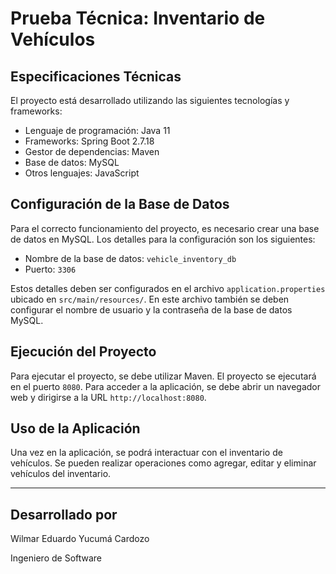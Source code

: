 # Prueba Técnica: Inventario de Vehículos

## Especificaciones Técnicas

El proyecto está desarrollado utilizando las siguientes tecnologías y frameworks:

- Lenguaje de programación: Java 11
- Frameworks: Spring Boot 2.7.18
- Gestor de dependencias: Maven
- Base de datos: MySQL
- Otros lenguajes: JavaScript

## Configuración de la Base de Datos

Para el correcto funcionamiento del proyecto, es necesario crear una base de datos en MySQL. Los detalles para la configuración son los siguientes:

- Nombre de la base de datos: `vehicle_inventory_db`
- Puerto: `3306`

Estos detalles deben ser configurados en el archivo `application.properties` ubicado en `src/main/resources/`. En este archivo también se deben configurar el nombre de usuario y la contraseña de la base de datos MySQL.

## Ejecución del Proyecto

Para ejecutar el proyecto, se debe utilizar Maven. El proyecto se ejecutará en el puerto `8080`. Para acceder a la aplicación, se debe abrir un navegador web y dirigirse a la URL `http://localhost:8080`.

## Uso de la Aplicación

Una vez en la aplicación, se podrá interactuar con el inventario de vehículos. Se pueden realizar operaciones como agregar, editar y eliminar vehículos del inventario.

---

## Desarrollado por
Wilmar Eduardo Yucumá Cardozo

Ingeniero de Software
